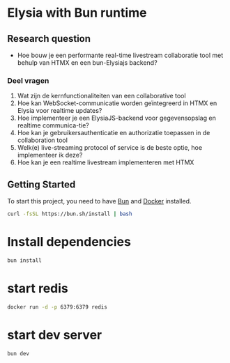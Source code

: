 # Elysia with Bun runtime

## Research question

- Hoe bouw je een performante real-time livestream collaboratie
  tool met behulp van HTMX en een bun-Elysiajs backend?

### Deel vragen

1. Wat zijn de kernfunctionaliteiten van een collaborative tool
2. Hoe kan WebSocket-communicatie worden geïntegreerd in HTMX en Elysia voor realtime updates?
3. Hoe implementeer je een ElysiaJS-backend voor gegevensopslag en realtime communica-tie?
4. Hoe kan je gebruikersauthenticatie en authorizatie toepassen in de collaboration tool
5. Welk(e) live-streaming protocol of service is de beste optie, hoe implementeer ik deze?
6. Hoe kan je een realtime livestream implementeren met HTMX

## Getting Started

To start this project, you need to have [Bun](https://bun.sh/) and [Docker](https://docker.com) installed.

```bash
curl -fsSL https://bun.sh/install | bash
```

# Install dependencies

```bash
bun install
```

# start redis

```bash
docker run -d -p 6379:6379 redis
```

# start dev server

```bash
bun dev
```
